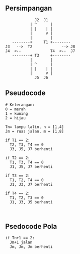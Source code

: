 
## Persimpangan
                 J2  J1
               | ^      |
               | |    | |
               |      v |
               |        |
       --------+     T1 +--------
    J3   -->  T2             --> J8
    J4  <--             T4  <--  J7
       --------+ T3     +--------
               |        |
               | ^      |
               | |    | |
               |      v |
                 J5  J6

## Pseudocode
```
# Keterangan:
0 = merah
1 = kuning
2 = hijau

Tn= lampu lalin, n = [1,4]
Jm = ruas jalan, m = [1,8]

if T1 == 2:
  T2, T3, T4 == 0
  J3, J5, J7 berhenti

if T2 == 2:
  T1, T3, T4 == 0
  J1, J5, J7 berhenti

if T3 == 2:
  T1, T2, T4 == 0
  J1, J3, J7 berhenti

if T4 == 2:
  T1, T2, T3 == 0
  J1, J3, J5 berhenti

  
```

## Psedocode Pola
```
if Tn+1 == 2:
  Jm+1 jalan
  Jm, Jm, Jm berhenti
```
